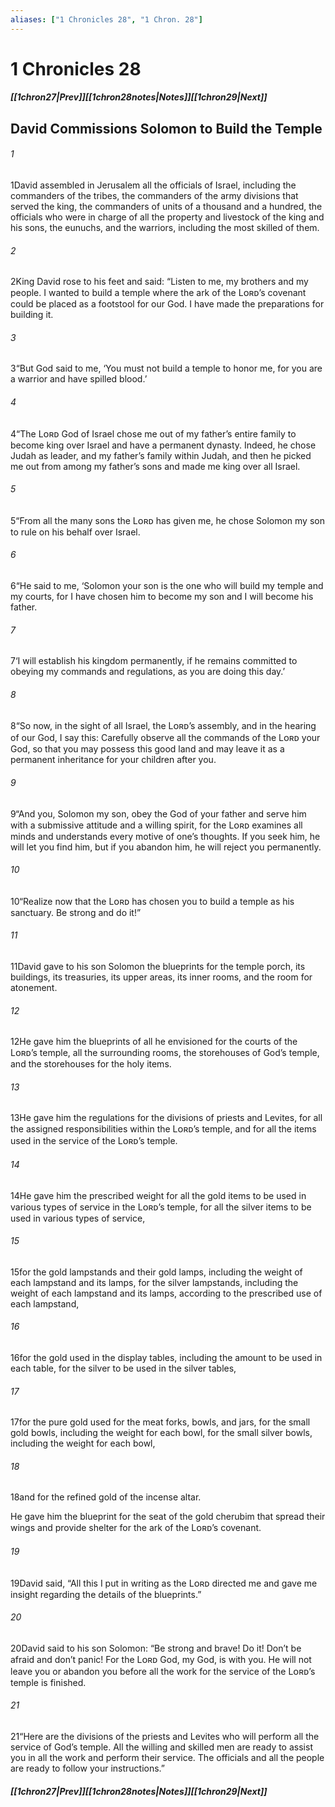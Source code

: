 ```yaml
---
aliases: ["1 Chronicles 28", "1 Chron. 28"]
---
```

# 1 Chronicles 28
##### <span class=arrow-left></span>[[1chron27|Prev]]<span class=navigation-separator></span>[[1chron28notes|Notes]]<span class=navigation-separator></span>[[1chron29|Next]]<span class=arrow-right></span>
## David Commissions Solomon to Build the Temple
###### 1
<span class=verse-first>1</span>David assembled in Jerusalem all the officials of Israel, including the commanders of the tribes, the commanders of the army divisions that served the king, the commanders of units of a thousand and a hundred, the officials who were in charge of all the property and livestock of the king and his sons, the eunuchs, and the warriors, including the most skilled of them.
###### 2
<span class=verse-body>2</span>King David rose to his feet and said: “Listen to me, my brothers and my people. I wanted to build a temple where the ark of the Lᴏʀᴅ’s covenant could be placed as a footstool for our God. I have made the preparations for building it.
###### 3
<span class=verse-body>3</span>“But God said to me, ‘You must not build a temple to honor me, for you are a warrior and have spilled blood.’
###### 4
<span class=verse-body>4</span>“The Lᴏʀᴅ God of Israel chose me out of my father’s entire family to become king over Israel and have a permanent dynasty. Indeed, he chose Judah as leader, and my father’s family within Judah, and then he picked me out from among my father’s sons and made me king over all Israel.
###### 5
<span class=verse-body>5</span>“From all the many sons the Lᴏʀᴅ has given me, he chose Solomon my son to rule on his behalf over Israel.
###### 6
<span class=verse-body>6</span>“He said to me, ‘Solomon your son is the one who will build my temple and my courts, for I have chosen him to become my son and I will become his father.
###### 7
<span class=verse-body>7</span>‘I will establish his kingdom permanently, if he remains committed to obeying my commands and regulations, as you are doing this day.’
###### 8
<span class=verse-body>8</span>“So now, in the sight of all Israel, the Lᴏʀᴅ’s assembly, and in the hearing of our God, I say this: Carefully observe all the commands of the Lᴏʀᴅ your God, so that you may possess this good land and may leave it as a permanent inheritance for your children after you.
<div class=paragraph-break></div>

###### 9
<span class=verse-first>9</span>“And you, Solomon my son, obey the God of your father and serve him with a submissive attitude and a willing spirit, for the Lᴏʀᴅ examines all minds and understands every motive of one’s thoughts. If you seek him, he will let you find him, but if you abandon him, he will reject you permanently.
###### 10
<span class=verse-body>10</span>“Realize now that the Lᴏʀᴅ has chosen you to build a temple as his sanctuary. Be strong and do it!”
<div class=paragraph-break></div>

###### 11
<span class=verse-first>11</span>David gave to his son Solomon the blueprints for the temple porch, its buildings, its treasuries, its upper areas, its inner rooms, and the room for atonement.
###### 12
<span class=verse-body>12</span>He gave him the blueprints of all he envisioned for the courts of the Lᴏʀᴅ’s temple, all the surrounding rooms, the storehouses of God’s temple, and the storehouses for the holy items.
###### 13
<span class=verse-body>13</span>He gave him the regulations for the divisions of priests and Levites, for all the assigned responsibilities within the Lᴏʀᴅ’s temple, and for all the items used in the service of the Lᴏʀᴅ’s temple.
###### 14
<span class=verse-body>14</span>He gave him the prescribed weight for all the gold items to be used in various types of service in the Lᴏʀᴅ’s temple, for all the silver items to be used in various types of service,
###### 15
<span class=verse-body>15</span>for the gold lampstands and their gold lamps, including the weight of each lampstand and its lamps, for the silver lampstands, including the weight of each lampstand and its lamps, according to the prescribed use of each lampstand,
###### 16
<span class=verse-body>16</span>for the gold used in the display tables, including the amount to be used in each table, for the silver to be used in the silver tables,
###### 17
<span class=verse-body>17</span>for the pure gold used for the meat forks, bowls, and jars, for the small gold bowls, including the weight for each bowl, for the small silver bowls, including the weight for each bowl,
###### 18
<span class=verse-body>18</span>and for the refined gold of the incense altar.
<div class=paragraph-break></div>

He gave him the blueprint for the seat of the gold cherubim that spread their wings and provide shelter for the ark of the Lᴏʀᴅ’s covenant.
<div class=paragraph-break></div>

###### 19
<span class=verse-first>19</span>David said, “All this I put in writing as the Lᴏʀᴅ directed me and gave me insight regarding the details of the blueprints.”
<div class=paragraph-break></div>

###### 20
<span class=verse-first>20</span>David said to his son Solomon: “Be strong and brave! Do it! Don’t be afraid and don’t panic! For the Lᴏʀᴅ God, my God, is with you. He will not leave you or abandon you before all the work for the service of the Lᴏʀᴅ’s temple is finished.
###### 21
<span class=verse-body>21</span>“Here are the divisions of the priests and Levites who will perform all the service of God’s temple. All the willing and skilled men are ready to assist you in all the work and perform their service. The officials and all the people are ready to follow your instructions.”
##### <span class=arrow-left></span>[[1chron27|Prev]]<span class=navigation-separator></span>[[1chron28notes|Notes]]<span class=navigation-separator></span>[[1chron29|Next]]<span class=arrow-right></span>